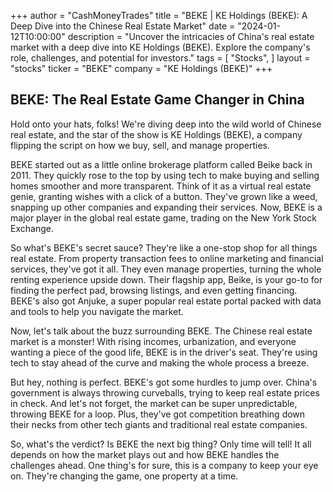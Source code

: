 +++
author = "CashMoneyTrades"
title = "BEKE |  KE Holdings (BEKE): A Deep Dive into the Chinese Real Estate Market"
date = "2024-01-12T10:00:00"
description = "Uncover the intricacies of China's real estate market with a deep dive into KE Holdings (BEKE). Explore the company's role, challenges, and potential for investors."
tags = [
"Stocks",
]
layout = "stocks"
ticker = "BEKE"
company = "KE Holdings (BEKE)"
+++
        


## BEKE: The Real Estate Game Changer in China

Hold onto your hats, folks! We're diving deep into the wild world of Chinese real estate, and the star of the show is KE Holdings (BEKE), a company flipping the script on how we buy, sell, and manage properties. 

BEKE started out as a little online brokerage platform called Beike back in 2011.  They quickly rose to the top by using tech to make buying and selling homes smoother and more transparent. Think of it as a virtual real estate genie, granting wishes with a click of a button.  They've grown like a weed, snapping up other companies and expanding their services. Now, BEKE is a major player in the global real estate game, trading on the New York Stock Exchange.

So what's BEKE's secret sauce? They're like a one-stop shop for all things real estate. From property transaction fees to online marketing and financial services, they've got it all. They even manage properties, turning the whole renting experience upside down.  Their flagship app, Beike, is your go-to for finding the perfect pad, browsing listings, and even getting financing.  BEKE's also got Anjuke, a super popular real estate portal packed with data and tools to help you navigate the market.  

Now, let's talk about the buzz surrounding BEKE.  The Chinese real estate market is a monster!  With rising incomes, urbanization, and everyone wanting a piece of the good life, BEKE is in the driver's seat. They're using tech to stay ahead of the curve and making the whole process a breeze.  

But hey, nothing is perfect. BEKE's got some hurdles to jump over. China's government is always throwing curveballs, trying to keep real estate prices in check.  And let's not forget, the market can be super unpredictable, throwing BEKE for a loop.  Plus, they've got competition breathing down their necks from other tech giants and traditional real estate companies.

So, what's the verdict?  Is BEKE the next big thing?  Only time will tell! It all depends on how the market plays out and how BEKE handles the challenges ahead.  One thing's for sure, this is a company to keep your eye on.  They're changing the game, one property at a time. 

        